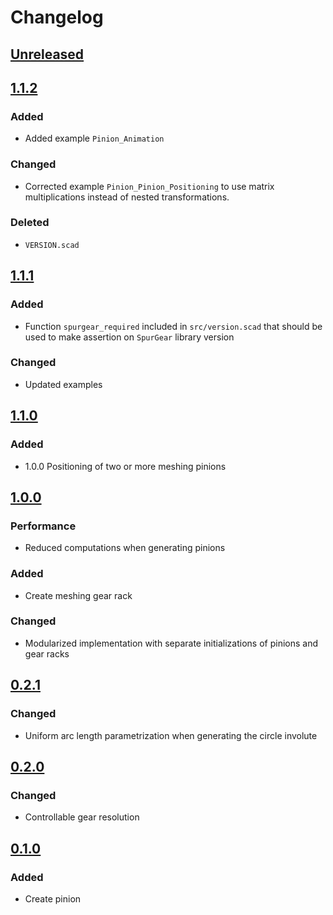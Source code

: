 # Changelog

## [Unreleased]

## [1.1.2][1.1.2]
### Added
- Added example `Pinion_Animation`
### Changed
- Corrected example `Pinion_Pinion_Positioning` to use matrix multiplications instead of nested transformations.
### Deleted
- `VERSION.scad`

## [1.1.1][1.1.1]
### Added
- Function `spurgear_required` included in `src/version.scad` that should be used to make assertion on `SpurGear` library version
### Changed
- Updated examples

## [1.1.0][1.1.0]
### Added
- 1.0.0 Positioning of two or more meshing pinions

## [1.0.0][1.0.0]
### Performance
- Reduced computations when generating pinions
### Added
- Create meshing gear rack
### Changed
- Modularized implementation with separate initializations of pinions and gear racks

## [0.2.1]
### Changed
- Uniform arc length parametrization when generating the circle involute

## [0.2.0]
### Changed
- Controllable gear resolution

## [0.1.0]
### Added
- Create pinion

[Unreleased]: https://github.com/jarirepo/OpenSCAD_SpurGear/tree/dev

[1.1.2]: https://github.com/jarirepo/OpenSCAD_SpurGear/compare/v1.1.1...v1.1.2
[1.1.1]: https://github.com/jarirepo/OpenSCAD_SpurGear/compare/v1.1.0...v1.1.1
[1.1.0]: https://github.com/jarirepo/OpenSCAD_SpurGear/compare/1.0.0...v1.1.0
[1.0.0]: https://github.com/jarirepo/OpenSCAD_SpurGear/compare/v0.2.1...1.0.0
[0.2.1]: https://github.com/jarirepo/OpenSCAD_SpurGear/compare/v0.2.0...v0.2.1
[0.2.0]: https://github.com/jarirepo/OpenSCAD_SpurGear/compare/v0.1.0...v0.2.0
[0.1.0]: https://github.com/jarirepo/OpenSCAD_SpurGear/compare/v0.1.0...v0.1.0
